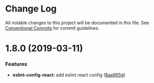 # Change Log

All notable changes to this project will be documented in this file.
See [Conventional Commits](https://conventionalcommits.org) for commit guidelines.

# 1.8.0 (2019-03-11)


### Features

* **eslint-config-react:** add eslint react config ([8aa965d](https://github.com/psirenny/monorepo/tree/master/packages/eslint-config-react/commit/8aa965d))
